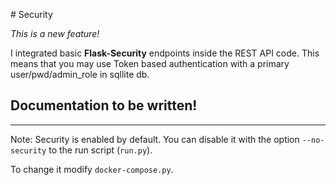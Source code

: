 
# Security

*This is a new feature!*

I integrated basic **Flask-Security** endpoints inside the REST API code.
This means that you may use Token based authentication
with a primary user/pwd/admin_role in sqllite db.

## Documentation to be written!

---

Note: Security is enabled by default.
You can disable it with the option `--no-security` to the run script
(`run.py`).

To change it modify `docker-compose.py`.
